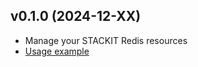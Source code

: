 ## v0.1.0 (2024-12-XX)

- Manage your STACKIT Redis resources
- [Usage example](https://github.com/stackitcloud/stackit-sdk-python/tree/main/examples/redis)
